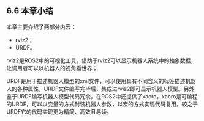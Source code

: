 ## 6.6 本章小结

本章主要介绍了两部分内容：

* rviz2；
* URDF。

rviz2是ROS2中的可视化工具，借助于rviz2可以显示机器人系统中的抽象数据，让调用者可以以机器人的视角看世界；

URDF是用于描述机器人模型的xml文件，可以使用具有不同含义的标签描述机器人的各种属性，URDF文件编写完毕后，集成进rviz2即可显示机器人模型。另外鉴于URDF编写机器人模型代码冗余，在ROS2中还提供了xacro，xacro是可编程的URDF，可以以变量的方式封装机器人参数，以宏的方式实现代码复用，较之于URDF它的代码实现更为精简、高效且易读。


